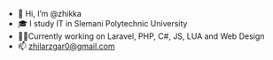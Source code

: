 - 👋 Hi, I’m @zhikka
- 🎓 I study IT in Slemani Polytechnic University
- 👩‍💻Currently working on Laravel, PHP, C#, JS, LUA and Web Design
- 📫 zhilarzgar0@gmail.com

<!---
zhikka/zhikka is a ✨ special ✨ repository because its `README.md` (this file) appears on your GitHub profile.
You can click the Preview link to take a look at your changes.
--->
